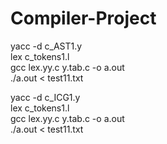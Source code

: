 # Compiler-Project
yacc -d c_AST1.y <br>
lex c_tokens1.l <br>
gcc lex.yy.c y.tab.c -o a.out <br>
./a.out < test11.txt <br>

yacc -d c_ICG1.y <br>
lex c_tokens1.l <br>
gcc lex.yy.c y.tab.c -o a.out <br>
./a.out < test11.txt <br>
